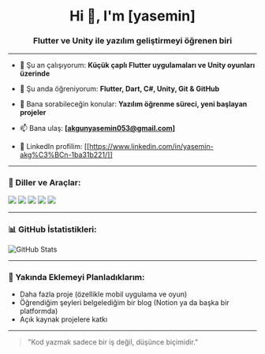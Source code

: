 <h1 align="center">Hi 👋, I'm [yasemin]</h1>
<h3 align="center">Flutter ve Unity ile yazılım geliştirmeyi öğrenen biri</h3>

---

- 🔭 Şu an çalışıyorum: **Küçük çaplı Flutter uygulamaları ve Unity oyunları üzerinde**

- 🌱 Şu anda öğreniyorum: **Flutter, Dart, C#, Unity, Git & GitHub**

- 💬 Bana sorabileceğin konular: **Yazılım öğrenme süreci, yeni başlayan projeler**

- 📫 Bana ulaş: **[akgunyasemin053@gmail.com]**

- 📄 LinkedIn profilim: [[https://www.linkedin.com/in/yasemin-akg%C3%BCn-1ba31b221/]]

---

### 🚀 Diller ve Araçlar:
<p align="left">
  <img src="https://img.shields.io/badge/Dart-0175C2?style=for-the-badge&logo=dart&logoColor=white"/>
  <img src="https://img.shields.io/badge/Flutter-02569B?style=for-the-badge&logo=flutter&logoColor=white"/>
  <img src="https://img.shields.io/badge/Unity-100000?style=for-the-badge&logo=unity&logoColor=white"/>
  <img src="https://img.shields.io/badge/Git-F05032?style=for-the-badge&logo=git&logoColor=white"/>
  <img src="https://img.shields.io/badge/GitHub-121013?style=for-the-badge&logo=github&logoColor=white"/>
</p>

---

### 📊 GitHub İstatistikleri:
![GitHub Stats](https://github-readme-stats.vercel.app/api?username=[KULLANICI-ADIN]&show_icons=true&theme=radical)

---

### 🌱 Yakında Eklemeyi Planladıklarım:
- Daha fazla proje (özellikle mobil uygulama ve oyun)
- Öğrendiğim şeyleri belgelediğim bir blog (Notion ya da başka bir platformda)
- Açık kaynak projelere katkı

---

> "Kod yazmak sadece bir iş değil, düşünce biçimidir."

